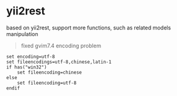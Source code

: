 yii2rest
========

based on yii2rest, support more functions, such as related models manipulation

> fixed gvim7.4 encoding problem
```
set encoding=utf-8
set fileencodings=utf-8,chinese,latin-1
if has("win32")
	set fileencoding=chinese
else
	set fileencoding=utf-8
endif
```
